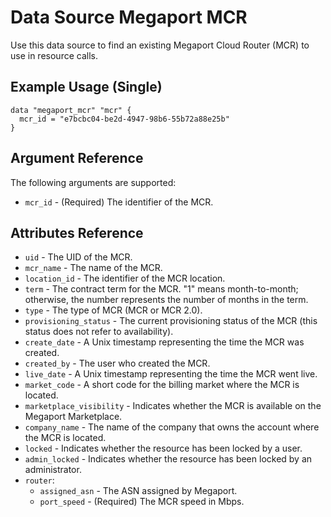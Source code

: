 # Data Source Megaport MCR
Use this data source to find an existing Megaport Cloud Router (MCR) to use in resource calls.

## Example Usage (Single)
```
data "megaport_mcr" "mcr" {
  mcr_id = "e7bcbc04-be2d-4947-98b6-55b72a88e25b"
}
```

## Argument Reference
The following arguments are supported:
 - `mcr_id` - (Required) The identifier of the MCR.

## Attributes Reference
- `uid` - The UID of the MCR.
- `mcr_name` - The name of the MCR.
- `location_id` - The identifier of the MCR location.
- `term` - The contract term for the MCR. "1" means month-to-month; otherwise, the number represents the number of months in the term.
- `type` - The type of MCR (MCR or MCR 2.0).
- `provisioning_status` - The current provisioning status of the MCR (this status does not refer to availability).
- `create_date` - A Unix timestamp representing the time the MCR was created.
- `created_by` - The user who created the MCR.
- `live_date` - A Unix timestamp representing the time the MCR went live.
- `market_code` - A short code for the billing market where the MCR is located.
- `marketplace_visibility` - Indicates whether the MCR is available on the Megaport Marketplace.
- `company_name` - The name of the company that owns the account where the MCR is located.
- `locked` - Indicates whether the resource has been locked by a user.
- `admin_locked` - Indicates whether the resource has been locked by an administrator.
- `router`:
    - `assigned_asn` - The ASN assigned by Megaport.
    - `port_speed` - (Required) The MCR speed in Mbps.
